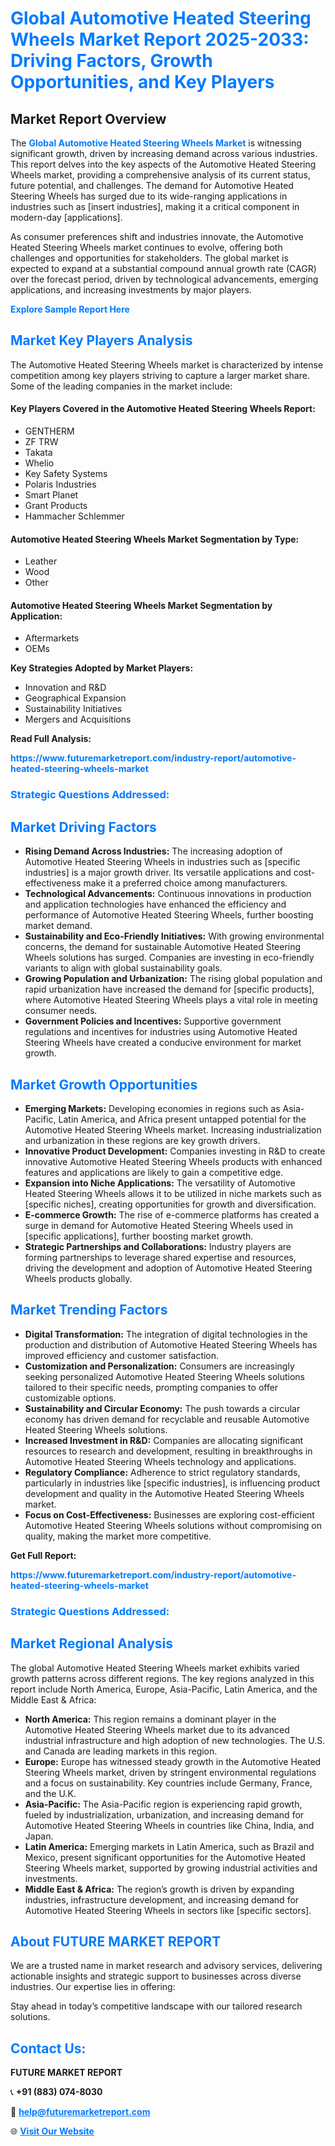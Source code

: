 <h1 style="color: #007BFF;">Global Automotive Heated Steering Wheels Market Report 2025-2033: Driving Factors, Growth Opportunities, and Key Players</h1>

<section id="overview">
<h2>Market Report Overview</h2>
<p>The <a href="https://www.futuremarketreport.com/industry-report/automotive-heated-steering-wheels-market" style="color: #007BFF; text-decoration: none;"><strong>Global Automotive Heated Steering Wheels Market</strong></a> is witnessing significant growth, driven by increasing demand across various industries. This report delves into the key aspects of the Automotive Heated Steering Wheels market, providing a comprehensive analysis of its current status, future potential, and challenges. The demand for Automotive Heated Steering Wheels has surged due to its wide-ranging applications in industries such as [insert industries], making it a critical component in modern-day [applications].</p>
<p>As consumer preferences shift and industries innovate, the Automotive Heated Steering Wheels market continues to evolve, offering both challenges and opportunities for stakeholders. The global market is expected to expand at a substantial compound annual growth rate (CAGR) over the forecast period, driven by technological advancements, emerging applications, and increasing investments by major players.</p>
</section>

<section id="overview">
<p><a href="https://www.futuremarketreport.com/request-sample/reportId=87572" style="color: #007BFF; text-decoration: none;"><strong>Explore Sample Report Here</strong></a></p>
</section>

<section id="key-players">
<h2 style="color: #007BFF;">Market Key Players Analysis</h2>
<p>The Automotive Heated Steering Wheels market is characterized by intense competition among key players striving to capture a larger market share. Some of the leading companies in the market include:</p>
<h4>Key Players Covered in the Automotive Heated Steering Wheels Report:</h4>
<ul><li>GENTHERM</li><li>ZF TRW</li><li>Takata</li><li>Whelio</li><li>Key Safety Systems</li><li>Polaris Industries</li><li>Smart Planet</li><li>Grant Products</li><li>Hammacher Schlemmer</li></ul>
<h4>Automotive Heated Steering Wheels Market Segmentation by Type:</h4>
<ul><li>Leather</li><li>Wood</li><li>Other</li></ul>

<h4>Automotive Heated Steering Wheels Market Segmentation by Application:</h4>
<ul><li>Aftermarkets</li><li>OEMs</li></ul>
<p><strong>Key Strategies Adopted by Market Players:</strong></p>
<ul>
<li>Innovation and R&D</li>
<li>Geographical Expansion</li>
<li>Sustainability Initiatives</li>
<li>Mergers and Acquisitions</li>
</ul>
</section>

<section>
<p><strong>Read Full Analysis: </strong></p><a href="https://www.futuremarketreport.com/industry-report/automotive-heated-steering-wheels-market" style="color: #007BFF; text-decoration: none;"><strong>https://www.futuremarketreport.com/industry-report/automotive-heated-steering-wheels-market</strong></a>
<h3 style="color: #007BFF;">Strategic Questions Addressed:</h3>
</section>

<section id="driving-factors">
<h2 style="color: #007BFF;">Market Driving Factors</h2>
<ul>
<li><strong>Rising Demand Across Industries:</strong> The increasing adoption of Automotive Heated Steering Wheels in industries such as [specific industries] is a major growth driver. Its versatile applications and cost-effectiveness make it a preferred choice among manufacturers.</li>
<li><strong>Technological Advancements:</strong> Continuous innovations in production and application technologies have enhanced the efficiency and performance of Automotive Heated Steering Wheels, further boosting market demand.</li>
<li><strong>Sustainability and Eco-Friendly Initiatives:</strong> With growing environmental concerns, the demand for sustainable Automotive Heated Steering Wheels solutions has surged. Companies are investing in eco-friendly variants to align with global sustainability goals.</li>
<li><strong>Growing Population and Urbanization:</strong> The rising global population and rapid urbanization have increased the demand for [specific products], where Automotive Heated Steering Wheels plays a vital role in meeting consumer needs.</li>
<li><strong>Government Policies and Incentives:</strong> Supportive government regulations and incentives for industries using Automotive Heated Steering Wheels have created a conducive environment for market growth.</li>
</ul>
</section>

<section id="growth-opportunities">
<h2 style="color: #007BFF;">Market Growth Opportunities</h2>
<ul>
<li><strong>Emerging Markets:</strong> Developing economies in regions such as Asia-Pacific, Latin America, and Africa present untapped potential for the Automotive Heated Steering Wheels market. Increasing industrialization and urbanization in these regions are key growth drivers.</li>
<li><strong>Innovative Product Development:</strong> Companies investing in R&D to create innovative Automotive Heated Steering Wheels products with enhanced features and applications are likely to gain a competitive edge.</li>
<li><strong>Expansion into Niche Applications:</strong> The versatility of Automotive Heated Steering Wheels allows it to be utilized in niche markets such as [specific niches], creating opportunities for growth and diversification.</li>
<li><strong>E-commerce Growth:</strong> The rise of e-commerce platforms has created a surge in demand for Automotive Heated Steering Wheels used in [specific applications], further boosting market growth.</li>
<li><strong>Strategic Partnerships and Collaborations:</strong> Industry players are forming partnerships to leverage shared expertise and resources, driving the development and adoption of Automotive Heated Steering Wheels products globally.</li>
</ul>
</section>

<section id="trending-factors">
<h2 style="color: #007BFF;">Market Trending Factors</h2>
<ul>
<li><strong>Digital Transformation:</strong> The integration of digital technologies in the production and distribution of Automotive Heated Steering Wheels has improved efficiency and customer satisfaction.</li>
<li><strong>Customization and Personalization:</strong> Consumers are increasingly seeking personalized Automotive Heated Steering Wheels solutions tailored to their specific needs, prompting companies to offer customizable options.</li>
<li><strong>Sustainability and Circular Economy:</strong> The push towards a circular economy has driven demand for recyclable and reusable Automotive Heated Steering Wheels solutions.</li>
<li><strong>Increased Investment in R&D:</strong> Companies are allocating significant resources to research and development, resulting in breakthroughs in Automotive Heated Steering Wheels technology and applications.</li>
<li><strong>Regulatory Compliance:</strong> Adherence to strict regulatory standards, particularly in industries like [specific industries], is influencing product development and quality in the Automotive Heated Steering Wheels market.</li>
<li><strong>Focus on Cost-Effectiveness:</strong> Businesses are exploring cost-efficient Automotive Heated Steering Wheels solutions without compromising on quality, making the market more competitive.</li>
</ul>
</section>

<section>
<p><strong>Get Full Report: </strong></p><a href="https://www.futuremarketreport.com/industry-report/automotive-heated-steering-wheels-market" style="color: #007BFF; text-decoration: none;"><strong>https://www.futuremarketreport.com/industry-report/automotive-heated-steering-wheels-market</strong></a>
<h3 style="color: #007BFF;">Strategic Questions Addressed:</h3>
</section>


<section id="regional-analysis">
<h2 style="color: #007BFF;">Market Regional Analysis</h2>
<p>The global Automotive Heated Steering Wheels market exhibits varied growth patterns across different regions. The key regions analyzed in this report include North America, Europe, Asia-Pacific, Latin America, and the Middle East & Africa:</p>
<ul>
<li><strong>North America:</strong> This region remains a dominant player in the Automotive Heated Steering Wheels market due to its advanced industrial infrastructure and high adoption of new technologies. The U.S. and Canada are leading markets in this region.</li>
<li><strong>Europe:</strong> Europe has witnessed steady growth in the Automotive Heated Steering Wheels market, driven by stringent environmental regulations and a focus on sustainability. Key countries include Germany, France, and the U.K.</li>
<li><strong>Asia-Pacific:</strong> The Asia-Pacific region is experiencing rapid growth, fueled by industrialization, urbanization, and increasing demand for Automotive Heated Steering Wheels in countries like China, India, and Japan.</li>
<li><strong>Latin America:</strong> Emerging markets in Latin America, such as Brazil and Mexico, present significant opportunities for the Automotive Heated Steering Wheels market, supported by growing industrial activities and investments.</li>
<li><strong>Middle East & Africa:</strong> The region’s growth is driven by expanding industries, infrastructure development, and increasing demand for Automotive Heated Steering Wheels in sectors like [specific sectors].</li>
</ul>
</section>

<footer>
<h2 style="color: #007BFF;">About FUTURE MARKET REPORT</h2>
<p>We are a trusted name in market research and advisory services, delivering actionable insights and strategic support to businesses across diverse industries. Our expertise lies in offering:</p>

<p>Stay ahead in today’s competitive landscape with our tailored research solutions.</p>

<h2 style="color: #007BFF;">Contact Us:</h2>
<p><strong>FUTURE MARKET REPORT</strong></p>
<p>📞 <strong>+91 (883) 074-8030</strong></p>
<p>📧 <strong><a href="mailto:help@futuremarketreport.com" style="color: #007BFF;">help@futuremarketreport.com</a></strong></p>
<p>🌐 <strong><a href="https://www.futuremarketreport.com/" style="color: #007BFF;">Visit Our Website</a></strong></p>
</footer>